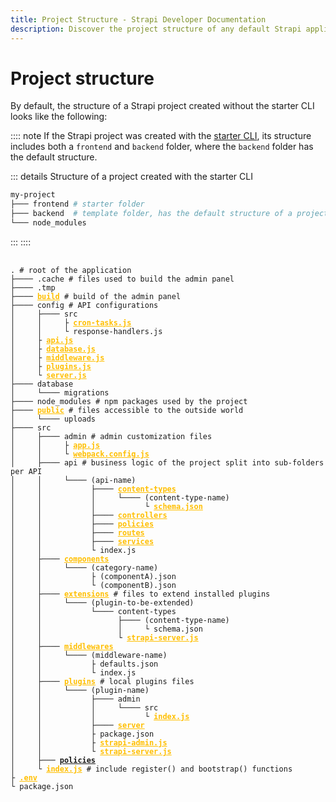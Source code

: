 ```yaml
---
title: Project Structure - Strapi Developer Documentation
description: Discover the project structure of any default Strapi application.
---
```


<style lang="scss" scoped>
  pre {
    a {
      color: #ffbf00;
      font-weight: 600;
      /* letter-spacing: .1px; */
    }
  }
</style>

# Project structure

By default, the structure of a Strapi project created without the starter CLI looks like the following:

:::: note
If the Strapi project was created with the [starter CLI](https://strapi.io/blog/announcing-the-strapi-starter-cli), its structure includes both a `frontend` and `backend` folder, where the `backend` folder has the default structure.

::: details Structure of a project created with the starter CLI

```sh
my-project
├─── frontend # starter folder
├─── backend  # template folder, has the default structure of a project
└─── node_modules
```

:::
::::

<!-- TODO: remove /documentation from URLs once moved to docs.strapi.io -->

<pre>
  <code>
. <span class="token comment"># root of the application</span>
├──── .cache <span class="token comment"># files used to build the admin panel</span>
├──── .tmp
├──── <a href="/documentation/developer-docs/latest/development/admin-customization.html#build">build</a> <span class="token comment"># build of the admin panel</span>
├──── config <span class="token comment"># API configurations</span>
│     ├──── src
│     │     ├ <a href="/documentation/developer-docs/latest/setup-deployment-guides/configurations.html#cron-tasks">cron-tasks.js</a>
│     │     └ response-handlers.js
│     ├ <a href="/documentation/developer-docs/latest/setup-deployment-guides/configurations/optional/api.html">api.js</a>
│     ├ <a href="/documentation/developer-docs/latest/setup-deployment-guides/configurations/required/databases.html#database-configuration">database.js</a>
│     ├ <a href="/documentation/developer-docs/latest/setup-deployment-guides/configurations/optional/middlewares.html">middleware.js</a>
│     ├ <a href="/documentation/developer-docs/latest/development/plugins-development.html#configuring-a-plugin">plugins.js</a>
│     └ <a href="/documentation/developer-docs/latest/setup-deployment-guides/configurations/required/server.html#server-configuration">server.js</a>
├──── database
│     └──── migrations
├──── node_modules <span class="token comment"># npm packages used by the project</span>
├──── <a href="/documentation/developer-docs/latest/setup-deployment-guides/configurations/optional/public-assets.html">public</a> <span class="token comment"># files accessible to the outside world</span>
│     └──── uploads
├──── src
│     ├──── admin <span class="token comment"># admin customization files</span>
│     │     ├ <a href="/documentation/developer-docs/latest/development/admin-customization.html#changing-the-configuration">app.js</a>
│     │     └ <a href="/documentation/developer-docs/latest/development/admin-customization.html#customizing-the-webpack-configuration">webpack.config.js</a>
│     ├──── api <span class="token comment"># business logic of the project split into sub-folders per API</span>
│     │     └──── (api-name)
│     │           ├──── <a href="/documentation/developer-docs/latest/development/backend-customization/models.html">content-types</a>
│     │           │     └──── (content-type-name)
│     │           │           └ <a href="/documentation/developer-docs/latest/development/backend-customization/models.html#model-schema">schema.json</a>
│     │           ├──── <a href="/documentation/developer-docs/latest/development/backend-customization/controllers.html">controllers</a>
│     │           ├──── <a href="/documentation/developer-docs/latest/development/backend-customization/policies.html#how-to-create-a-policy">policies</a>
│     │           ├──── <a href="/documentation/developer-docs/latest/development/backend-customization/routing.html">routes</a>
│     │           ├──── <a href="/documentation/developer-docs/latest/development/backend-customization/services.html">services</a>
│     │           └ index.js
│     ├──── <a href="/documentation/developer-docs/latest/development/backend-customization/models.html#components">components</a>
│     │     └──── (category-name)
│     │           ├ (componentA).json
│     │           └ (componentB).json
│     ├──── <a href="/documentation/developer-docs/latest/development/plugins-extension.html">extensions</a> <span class="token comment"># files to extend installed plugins</span>
│     │     └──── (plugin-to-be-extended)
│     │           └──── content-types
│     │                 ├──── (content-type-name)
│     │                 │     └ schema.json
│     │                 └ <a href="/documentation/developer-docs/latest/developer-resources/plugin-api-reference/server.html">strapi-server.js</a>
│     ├──── <a href="/documentation/developer-docs/latest/setup-deployment-guides/configurations/optional/middlewares.html">middlewares</a>
│     │     └──── (middleware-name)
│     │           ├ defaults.json
│     │           └ index.js
│     ├──── <a href="/documentation/developer-docs/latest/development/plugins-development.html">plugins</a> <span class="token comment"># local plugins files</span>
│     │     └──── (plugin-name)
│     │           ├──── admin
│     │           │     └──── src
│     │           │           └ <a href="/documentation/developer-docs/latest/developer-resources/plugin-api-reference/admin-panel.html">index.js</a>
│     │           ├──── <a href="/documentation/developer-docs/latest/developer-resources/plugin-api-reference/server.html">server</a>
│     │           ├ package.json
│     │           ├ <a href="/documentation/developer-docs/latest/developer-resources/plugin-api-reference/admin-panel.html">strapi-admin.js</a>
│     │           └ <a href="/documentation/developer-docs/latest/developer-resources/plugin-api-reference/server.html">strapi-server.js</a>
│     ├─── <a href="">policies</a>
│     └ <a href="documentation/developer-docs/latest/setup-deployment-guides/configurations/optional/middlewares.html">index.js</a> <span class="token comment"># include register() and bootstrap() functions</span>
├ <a href="/documentation/developer-docs/latest/setup-deployment-guides/configurations/optional/environment.html#configuration-using-environment-variables">.env</a>
└ package.json
  </code>
</pre>
